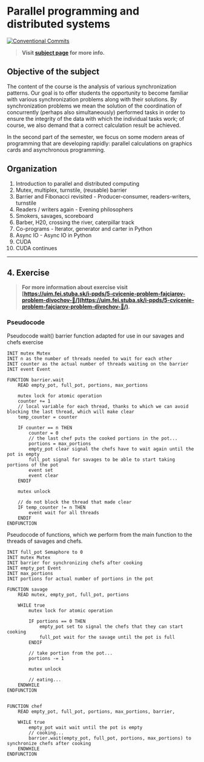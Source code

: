 # Parallel programming and distributed systems

[![Conventional Commits](https://img.shields.io/badge/Conventional%20Commits-1.0.0-blue.svg)](https://conventionalcommits.org)

> **Visit [subject page](https://uim.fei.stuba.sk/predmet/i-ppds) for more info.**

## Objective of the subject

The content of the course is the analysis of various synchronization patterns. Our goal is to offer students the
opportunity to become familiar with various synchronization problems along with their solutions. By synchronization
problems we mean the solution of the coordination of concurrently (perhaps also simultaneously) performed tasks in order
to ensure the integrity of the data with which the individual tasks work; of course, we also demand that a correct
calculation result be achieved.

In the second part of the semester, we focus on some modern areas of programming that are developing rapidly: parallel
calculations on graphics cards and asynchronous programming.

## Organization

1. Introduction to parallel and distributed computing
2. Mutex, multiplex, turnstile, (reusable) barrier
3. Barrier and Fibonacci revisited - Producer-consumer, readers-writers, turnstile
4. Readers / writers again - Evening philosophers
5. Smokers, savages, scoreboard
6. Barber, H20, crossing the river, caterpillar track
7. Co-programs - Iterator, generator and carter in Python
8. Async IO - Async IO in Python
9. CUDA
10. CUDA continues

___

## 4. Exercise

> **For more information about exercise visit [https://uim.fei.stuba.sk/i-ppds/5-cvicenie-problem-fajciarov-problem-divochov-🚬/](https://uim.fei.stuba.sk/i-ppds/5-cvicenie-problem-fajciarov-problem-divochov-🚬/).**

### Pseudocode

Pseudocode wait() barrier function adapted for use in our savages and chefs exercise

```
INIT mutex Mutex
INIT n as the number of threads needed to wait for each other
INIT counter as the actual number of threads waiting on the barrier
INIT event Event

FUNCTION barrier.wait
    READ empty_pot, full_pot, portions, max_portions
    
    mutex lock for atomic operation
    counter += 1
    // local variable for each thread, thanks to which we can avoid blocking the last thread, which will make clear
    temp_counter = counter
    
    IF counter == n THEN
        counter = 0
        // the last chef puts the cooked portions in the pot...
        portions = max_portions
        empty_pot clear signal the chefs have to wait again until the pot is empty
        full_pot signal for savages to be able to start taking portions of the pot
        event set
        event clear
    ENDIF
    
    mutex unlock
    
    // do not block the thread that made clear
    IF temp_counter != n THEN
        event wait for all threads
    ENDIF
ENDFUNCTION
```

Pseudocode of functions, which we perform from the main function to the threads of savages and chefs.

```
INIT full_pot Semaphore to 0
INIT mutex Mutex
INIT barrier for synchronizing chefs after cooking
INIT empty_pot Event
INIT max_portions
INIT portions for actual number of portions in the pot

FUNCTION savage
    READ mutex, empty_pot, full_pot, portions
    
    WHILE true
        mutex lock for atomic operation
        
        IF portions == 0 THEN
            empty_pot set to signal the chefs that they can start cooking
            full_pot wait for the savage until the pot is full
        ENDIF
        
        // take portion from the pot...
        portions -= 1
        
        mutex unlock
        
        // eating...
    ENDWHILE
ENDFUNCTION


FUNCTION chef
    READ empty_pot, full_pot, portions, max_portions, barrier,
        
    WHILE true
        empty_pot wait wait until the pot is empty
        // cooking...
        barrier.wait(empty_pot, full_pot, portions, max_portions) to synchronize chefs after cooking
    ENDWHILE
ENDFUNCTION
```